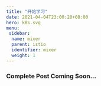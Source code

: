 ```yaml
---
title: "开始学习"
date: 2021-04-04T23:00:20+08:00
hero: k8s.svg
menu:
 sidebar:
  name: mixer
  parent: istio
  identifier: mixer
  weight: 1
---
```


### Complete Post Coming Soon...